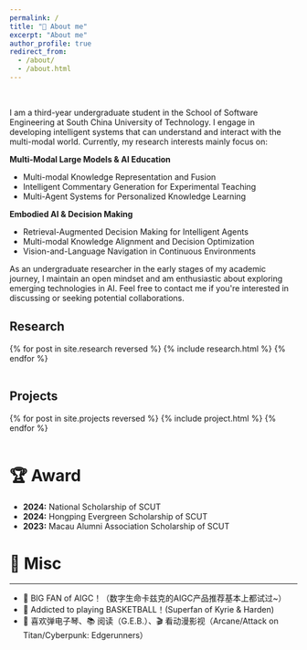 ```yaml
---
permalink: /
title: "👋 About me"
excerpt: "About me"
author_profile: true
redirect_from: 
  - /about/
  - /about.html
---
```


<br />

I am a third-year undergraduate student in the School of Software Engineering at South China University of Technology. I engage in developing intelligent systems that can understand and interact with the multi-modal world. Currently, my research interests mainly focus on:

**Multi-Modal Large Models & AI Education**
- Multi-modal Knowledge Representation and Fusion
- Intelligent Commentary Generation for Experimental Teaching
- Multi-Agent Systems for Personalized Knowledge Learning

**Embodied AI & Decision Making**
- Retrieval-Augmented Decision Making for Intelligent Agents
- Multi-modal Knowledge Alignment and Decision Optimization
- Vision-and-Language Navigation in Continuous Environments


As an undergraduate researcher in the early stages of my academic journey, I maintain an open mindset and am enthusiastic about exploring emerging technologies in AI.
Feel free to contact me if you're interested in discussing or seeking potential collaborations.

Research
------
<div>
  <table>
  {% for post in site.research reversed %}
    <tr>{% include research.html %}</tr>
  {% endfor %}
  </table>
</div>

Projects
------
<div>
  <table>
  {% for post in site.projects reversed %}
    <tr>{% include project.html %}</tr>
  {% endfor %}
  </table>
</div>

# 🏆 Award
* <b>2024:</b> National Scholarship of SCUT
* <b>2024:</b> Hongping Evergreen Scholarship of SCUT
* <b>2023:</b> Macau Alumni Association Scholarship of SCUT

# 🎯 Misc
------
* 👋 BIG FAN of AIGC！（数字生命卡兹克的AIGC产品推荐基本上都试过~）<br>
* 🏀 Addicted to playing BASKETBALL！(Superfan of Kyrie & Harden)<br>
* 🎹 喜欢弹电子琴、📚 阅读（G.E.B.）、🎬 看动漫影视（Arcane/Attack on Titan/Cyberpunk: Edgerunners）<br>


